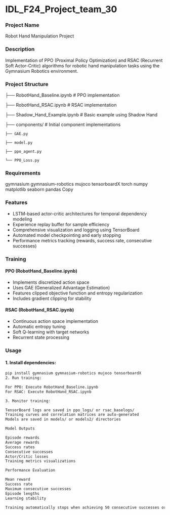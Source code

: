 # IDL_F24_Project_team_30
### Project Name
Robot Hand Manipulation Project

### Description
Implementation of PPO (Proximal Policy Optimization) and RSAC (Recurrent Soft Actor-Critic) algorithms for robotic hand manipulation tasks using the Gymnasium Robotics environment.

### Project Structure
├── RobotHand_Baseline.ipynb   # PPO implementation

├── RobotHand_RSAC.ipynb       # RSAC implementation

├── Shadow_Hand_Example.ipynb   # Basic example using Shadow Hand

├── components/                 # Initial component implementations

    ├── GAE.py

    ├── model.py

    ├── ppo_agent.py

    └── PPO_Loss.py

### Requirements
gymnasium
gymnasium-robotics
mujoco
tensorboardX
torch
numpy
matplotlib
seaborn
pandas
Copy
### Features
- LSTM-based actor-critic architectures for temporal dependency modeling
- Experience replay buffer for sample efficiency  
- Comprehensive visualization and logging using TensorBoard
- Automated model checkpointing and early stopping
- Performance metrics tracking (rewards, success rate, consecutive successes)

### Training

#### PPO (RobotHand_Baseline.ipynb)
- Implements discretized action space
- Uses GAE (Generalized Advantage Estimation)
- Features clipped objective function and entropy regularization
- Includes gradient clipping for stability

#### RSAC (RobotHand_RSAC.ipynb)
- Continuous action space implementation
- Automatic entropy tuning
- Soft Q-learning with target networks  
- Recurrent state processing

### Usage

#### 1. Install dependencies:
```bash
pip install gymnasium gymnasium-robotics mujoco tensorboardX
2. Run training:

For PPO: Execute RobotHand_Baseline.ipynb
For RSAC: Execute RobotHand_RSAC.ipynb

3. Monitor training:

TensorBoard logs are saved in ppo_logs/ or rsac_baselogs/
Training curves and correlation matrices are auto-generated
Models are saved in models/ or models2/ directories

Model Outputs

Episode rewards
Average rewards
Success rates
Consecutive successes
Actor/Critic losses
Training metrics visualizations

Performance Evaluation

Mean reward
Success rate
Maximum consecutive successes
Episode lengths
Learning stability

Training automatically stops when achieving 50 consecutive successes or reaching the maximum episode limit.

